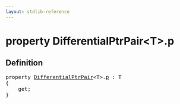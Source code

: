 ```yaml
---
layout: stdlib-reference
---
```


# property DifferentialPtrPair\<T\>\.p

## Definition

<pre>
<span class='code_keyword'>property</span> <a href="/stdlib-reference/types/DifferentialPtrPair/index" class="code_type">DifferentialPtrPair</a>&lt;<span class="code_type">T</span>&gt;.<a href="/stdlib-reference/types/DifferentialPtrPair/p">p</a> : <span class="code_type">T</span>
{
    get;
}
</pre>

